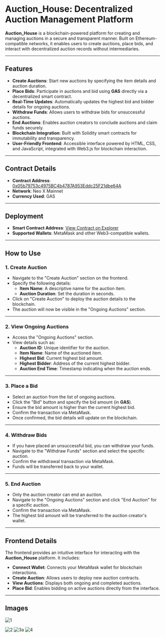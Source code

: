 # Auction_House: Decentralized Auction Management Platform

**Auction_House** is a blockchain-powered platform for creating and managing auctions in a secure and transparent manner. Built on Ethereum-compatible networks, it enables users to create auctions, place bids, and interact with decentralized auction records without intermediaries.

---

## Features
- **Create Auctions**: Start new auctions by specifying the item details and auction duration.
- **Place Bids**: Participate in auctions and bid using **GAS** directly via a decentralized smart contract.
- **Real-Time Updates**: Automatically updates the highest bid and bidder details for ongoing auctions.
- **Withdraw Funds**: Allows users to withdraw bids for unsuccessful auctions.
- **End Auctions**: Enables auction creators to conclude auctions and claim funds securely.
- **Blockchain Integration**: Built with Solidity smart contracts for immutability and transparency.
- **User-Friendly Frontend**: Accessible interface powered by HTML, CSS, and JavaScript, integrated with Web3.js for blockchain interaction.

---

## Contract Details
- **Contract Address**: [0x05b79753c4975BC4b4787A953Eddc25F21dbe64A](https://xexplorer.neo.org/address/0x05b79753c4975BC4b4787A953Eddc25F21dbe64A)
- **Network**: Neo X Mainnet
- **Currency Used**: GAS

---

## Deployment
- **Smart Contract Address**: [View Contract on Explorer](https://xexplorer.neo.org/address/0x05b79753c4975BC4b4787A953Eddc25F21dbe64A)
- **Supported Wallets**: MetaMask and other Web3-compatible wallets.

---

## How to Use

### **1. Create Auction**
   - Navigate to the "Create Auction" section on the frontend.
   - Specify the following details:
     - **Item Name**: A descriptive name for the auction item.
     - **Auction Duration**: Set the duration in seconds.
   - Click on "Create Auction" to deploy the auction details to the blockchain.
   - The auction will now be visible in the "Ongoing Auctions" section.

---

### **2. View Ongoing Auctions**
   - Access the "Ongoing Auctions" section.
   - View details such as:
     - **Auction ID**: Unique identifier for the auction.
     - **Item Name**: Name of the auctioned item.
     - **Highest Bid**: Current highest bid amount.
     - **Highest Bidder**: Address of the current highest bidder.
     - **Auction End Time**: Timestamp indicating when the auction ends.

---

### **3. Place a Bid**
   - Select an auction from the list of ongoing auctions.
   - Click the "Bid" button and specify the bid amount (in **GAS**).
   - Ensure the bid amount is higher than the current highest bid.
   - Confirm the transaction via MetaMask.
   - Once confirmed, the bid details will update on the blockchain.

---

### **4. Withdraw Bids**
   - If you have placed an unsuccessful bid, you can withdraw your funds.
   - Navigate to the "Withdraw Funds" section and select the specific auction.
   - Confirm the withdrawal transaction via MetaMask.
   - Funds will be transferred back to your wallet.

---

### **5. End Auction**
   - Only the auction creator can end an auction.
   - Navigate to the "Ongoing Auctions" section and click "End Auction" for a specific auction.
   - Confirm the transaction via MetaMask.
   - The highest bid amount will be transferred to the auction creator's wallet.

---

## Frontend Details
The frontend provides an intuitive interface for interacting with the **Auction_House** platform. It includes:
- **Connect Wallet**: Connects your MetaMask wallet for blockchain interactions.
- **Create Auction**: Allows users to deploy new auction contracts.
- **View Auctions**: Displays both ongoing and completed auctions.
- **Place Bid**: Enables bidding on active auctions directly from the interface.

---

## Images
![1](https://github.com/user-attachments/assets/153810b4-837a-4193-a280-e4f0e4e52dd0)

![2](https://github.com/user-attachments/assets/54ee2bb6-784e-4ebc-94ff-6260e779cebd)
![3a](https://github.com/user-attachments/assets/3b3258ba-5231-4ac0-96ed-fbde2f3e93a5)
![4](https://github.com/user-attachments/assets/c49cc639-023c-413d-bf5e-4bc2b5b35dfe)

